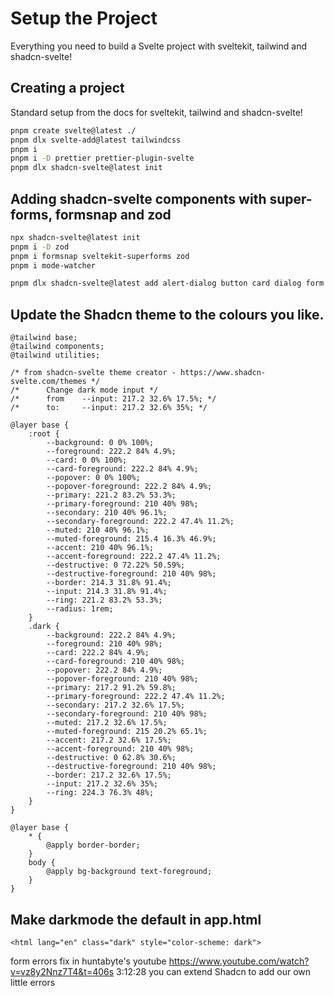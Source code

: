 # Setup the Project

Everything you need to build a Svelte project with sveltekit, tailwind and shadcn-svelte!

## Creating a project

Standard setup from the docs for sveltekit, tailwind and shadcn-svelte!

```bash
pnpm create svelte@latest ./
pnpm dlx svelte-add@latest tailwindcss
pnpm i
pnpm i -D prettier prettier-plugin-svelte
pnpm dlx shadcn-svelte@latest init

```

## Adding shadcn-svelte components with super-forms, formsnap and zod

```bash
npx shadcn-svelte@latest init
pnpm i -D zod
pnpm i formsnap sveltekit-superforms zod
pnpm i mode-watcher

pnpm dlx shadcn-svelte@latest add alert-dialog button card dialog form input lable textarea sonner

```

## Update the Shadcn theme to the colours you like.

```
@tailwind base;
@tailwind components;
@tailwind utilities;

/* from shadcn-svelte theme creator - https://www.shadcn-svelte.com/themes */
/*		Change dark mode input */
/*		from	--input: 217.2 32.6% 17.5%; */
/*		to:		--input: 217.2 32.6% 35%; */

@layer base {
	:root {
		--background: 0 0% 100%;
		--foreground: 222.2 84% 4.9%;
		--card: 0 0% 100%;
		--card-foreground: 222.2 84% 4.9%;
		--popover: 0 0% 100%;
		--popover-foreground: 222.2 84% 4.9%;
		--primary: 221.2 83.2% 53.3%;
		--primary-foreground: 210 40% 98%;
		--secondary: 210 40% 96.1%;
		--secondary-foreground: 222.2 47.4% 11.2%;
		--muted: 210 40% 96.1%;
		--muted-foreground: 215.4 16.3% 46.9%;
		--accent: 210 40% 96.1%;
		--accent-foreground: 222.2 47.4% 11.2%;
		--destructive: 0 72.22% 50.59%;
		--destructive-foreground: 210 40% 98%;
		--border: 214.3 31.8% 91.4%;
		--input: 214.3 31.8% 91.4%;
		--ring: 221.2 83.2% 53.3%;
		--radius: 1rem;
	}
	.dark {
		--background: 222.2 84% 4.9%;
		--foreground: 210 40% 98%;
		--card: 222.2 84% 4.9%;
		--card-foreground: 210 40% 98%;
		--popover: 222.2 84% 4.9%;
		--popover-foreground: 210 40% 98%;
		--primary: 217.2 91.2% 59.8%;
		--primary-foreground: 222.2 47.4% 11.2%;
		--secondary: 217.2 32.6% 17.5%;
		--secondary-foreground: 210 40% 98%;
		--muted: 217.2 32.6% 17.5%;
		--muted-foreground: 215 20.2% 65.1%;
		--accent: 217.2 32.6% 17.5%;
		--accent-foreground: 210 40% 98%;
		--destructive: 0 62.8% 30.6%;
		--destructive-foreground: 210 40% 98%;
		--border: 217.2 32.6% 17.5%;
		--input: 217.2 32.6% 35%;
		--ring: 224.3 76.3% 48%;
	}
}

@layer base {
	* {
		@apply border-border;
	}
	body {
		@apply bg-background text-foreground;
	}
}
```

## Make darkmode the default in app.html

```
<html lang="en" class="dark" style="color-scheme: dark">
```

form errors fix in huntabyte's youtube
https://www.youtube.com/watch?v=vz8y2Nnz7T4&t=406s
3:12:28 you can extend Shadcn to add our own little errors
